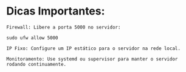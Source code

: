 # Dicas Importantes:

    Firewall: Libere a porta 5000 no servidor:

    sudo ufw allow 5000

    IP Fixo: Configure um IP estático para o servidor na rede local.

    Monitoramento: Use systemd ou supervisor para manter o servidor rodando continuamente.

